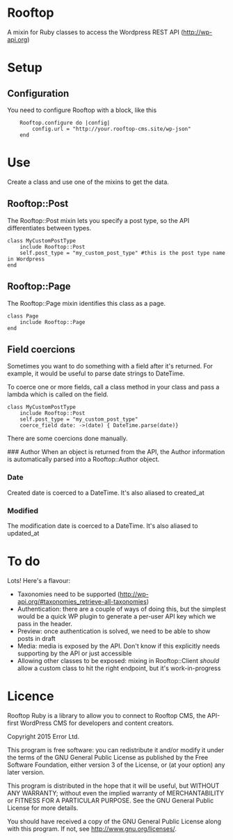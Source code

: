 # Rooftop
A mixin for Ruby classes to access the Wordpress REST API (http://wp-api.org)

# Setup

## Configuration
You need to configure Rooftop with a block, like this

```
    Rooftop.configure do |config|
        config.url = "http://your.rooftop-cms.site/wp-json"
    end
```

# Use
Create a class and use one of the mixins to get the data.

## Rooftop::Post
The Rooftop::Post mixin lets you specify a post type, so the API differentiates between types.

```
class MyCustomPostType
    include Rooftop::Post
    self.post_type = "my_custom_post_type" #this is the post type name in Wordpress
end
```
## Rooftop::Page
The Rooftop::Page mixin identifies this class as a page.
```
class Page
    include Rooftop::Page
end
```

## Field coercions
Sometimes you want to do something with a field after it's returned. For example, it would be useful to parse date strings to DateTime.

To coerce one or more fields, call a class method in your class and pass a lambda which is called on the field.

```
class MyCustomPostType
    include Rooftop::Post
    self.post_type = "my_custom_post_type"
    coerce_field date: ->(date) { DateTime.parse(date)}
```

There are some coercions done manually.

### Author
When an object is returned from the API, the Author information is automatically parsed into a Rooftop::Author object.

### Date
Created date is coerced to a DateTime. It's also aliased to created_at

### Modified
The modification date is coerced to a DateTime. It's also aliased to updated_at

# To do
Lots! Here's a flavour:

* Taxonomies need to be supported (http://wp-api.org/#taxonomies_retrieve-all-taxonomies)
* Authentication: there are a couple of ways of doing this, but the simplest would be a quick WP plugin to generate a per-user API key which we pass in the header.
* Preview: once authentication is solved, we need to be able to show posts in draft
* Media: media is exposed by the API. Don't know if this explicitly needs supporting by the API or just accessible
* Allowing other classes to be exposed: mixing in Rooftop::Client *should* allow a custom class to hit the right endpoint, but it's work-in-progress

# Licence
Rooftop Ruby is a library to allow you to connect to Rooftop CMS, the API-first WordPress CMS for developers and content creators.

Copyright 2015 Error Ltd.

This program is free software: you can redistribute it and/or modify
it under the terms of the GNU General Public License as published by
the Free Software Foundation, either version 3 of the License, or
(at your option) any later version.

This program is distributed in the hope that it will be useful,
but WITHOUT ANY WARRANTY; without even the implied warranty of
MERCHANTABILITY or FITNESS FOR A PARTICULAR PURPOSE.  See the
GNU General Public License for more details.

You should have received a copy of the GNU General Public License
along with this program.  If not, see <http://www.gnu.org/licenses/>.



